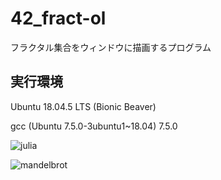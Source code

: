# 42_fract-ol
フラクタル集合をウィンドウに描画するプログラム

## 実行環境
Ubuntu 18.04.5 LTS (Bionic Beaver)

gcc (Ubuntu 7.5.0-3ubuntu1~18.04) 7.5.0

![julia](https://user-images.githubusercontent.com/60804160/127802780-3e54e6fd-44ec-4ceb-8b9e-02b15b7647cc.gif)

![mandelbrot](https://user-images.githubusercontent.com/60804160/127803082-8c975168-4ee9-49ea-abda-9a1b1a58b3bb.gif)
